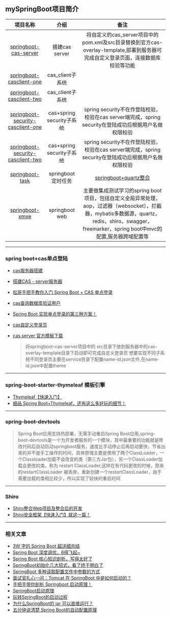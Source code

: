 ## mySpringBoot项目简介

|                           项目名称                           |           介绍            |                             备注                             |
| :----------------------------------------------------------: | :-----------------------: | :----------------------------------------------------------: |
| [springboot-cas-server](https://github.com/xmxe/mySpringBoot/tree/master/springboot-cas-server) |      搭建cas server       | 将自定义的cas_server项目中的pom.xml及src目录替换到官方cas-overlay-template,部署到服务器可完成自定义登录页面，连接数据库校验等功能 |
| [springboot-casclient-one](https://github.com/xmxe/mySpringBoot/tree/master/springboot-casclient-one) |     cas_client子系统      |                                                              |
| [springboot-casclient-two](https://github.com/xmxe/mySpringBoot/tree/master/springboot-casclient-two) |     cas_client子系统      |                                                              |
| [springboot-security-casclient-one](https://github.com/xmxe/mySpringBoot/tree/master/springboot-security-casclient-one) | cas+spring security子系统 | spring security不在作登陆校验，校验在cas server端完成，spring security在登陆成功后根据用户名做权限校验 |
| [springboot-security-casclient-two](https://github.com/xmxe/mySpringBoot/tree/master/springboot-security-casclient-two) | cas+spring security子系统 | spring security不在作登陆校验，校验在cas server端完成，spring security在登陆成功后根据用户名做权限校验 |
| [springboot-task](https://github.com/xmxe/mySpringBoot/tree/master/springboot-task) |    springboot定时任务     | [springboot+quartz整合](https://mp.weixin.qq.com/s/zJSPzcsFl72JNoqZpkH94A) |
| [springboot-xmxe](https://github.com/xmxe/mySpringBoot/tree/master/springboot-xmxe) |      springboot web       | 主要做集成测试学习的spring boot项目，包括自定义全局异常处理，aop，过滤器（websocket），拦截器，mybatis多数据源，quartz，redis，shiro，swagger，freemarker，spring boot中mvc的配置,服务器跨域配置等 |

---

### spring boot+cas单点登陆

- [cas服务器搭建](https://blog.csdn.net/lhc0512/article/details/82466246)

- [搭建CAS - server服务器](https://blog.csdn.net/oumuv/article/details/83377945)

- [松哥手把手教你入门 Spring Boot + CAS 单点登录](https://mp.weixin.qq.com/s?__biz=MzI1NDY0MTkzNQ==&mid=2247488872&idx=1&sn=3ac483e2e4b58b9940e1aa5458baddd8&chksm=e9c34708deb4ce1eab17c6b9a43d8058558708890a7cfaa053b7effd7f593dd112290d4fed34&scene=158#rd)

- [cas查询数据库验证用户](https://blog.csdn.net/zzy730913/article/details/80825800)

- [Spring Boot 实现单点登录的第三种方案！](https://mp.weixin.qq.com/s?__biz=MzI1NDY0MTkzNQ==&mid=2247488913&idx=1&sn=605b35708ddf3b0e6e32a170cd1aea57&chksm=e9c347f1deb4cee795228ba6eb56c928b826e2ff1356f182b6dce2a14c2c0cb209d0a3936b98&scene=158#rd)

- [cas自定义登录页](<https://blog.csdn.net/yelllowcong/article/details/79236506>)

- [cas server 官方模板下载](https://github.com/apereo/cas-overlay-template)

  > 将springboot-cas-server项目中的 src目录下放到服务器中的cas-overlay-template目录下启动即可完成自定义登录页
  想要实现不同子系统不同登录页主要在service目录下配置name-id.json文件,在name-id.json中配置theme

------
### spring-boot-starter-thymeleaf 模板引擎

- [Thymeleaf【快速入门】](https://mp.weixin.qq.com/s/aotHeEvGl3usy5BkBBwrFA)
- [细品 Spring Boot+Thymeleaf，还有这么多好玩的细节！](https://mp.weixin.qq.com/s/Uvv1q3iQn2IwAB1crHWS1g)

---
### spring-boot-devtools
 > Spring Boot应用支持热部署，无需手动重启Spring Boot应用,spring-boot-devtools是一个为开发者服务的一个模块，其中最重要的功能就是修改代码后自动启动springboot服务，速度比手动停止后再启动要快，节省出来的并不是手工操作的时间，具体原理主要是使用了两个ClassLoader，一个Classloader加载不会改变的类（第三方Jar包），另一个ClassLoader加载会更改的类，称为  restart ClassLoader,这样在有代码更改的时候，原来的restartClassLoader 被丢弃，重新创建一个restartClassLoader，由于需要加载的类相比较少，所以实现了较快的重启时间

---
### Shiro
- [Shiro整合Web项目及整合后的开发](http://codingxiaxw.cn/2016/11/23/50-Shiro-Integration/)
- [Shiro安全框架【快速入门】就这一篇！](https://mp.weixin.qq.com/s/eyCRXcnymdLzsmhYkAB1uw)
---

### 相关文章

- [3W 字的 Spring Boot 超详细总结](https://mp.weixin.qq.com/s/ZEFyH0A7GOlDAEuV5M_fFA)
- [Spring Boot 深度调优，6得飞起~](https://mp.weixin.qq.com/s/4DlMT007f8zM6PWPf8y4bQ)
- [Spring Boot 核心知识剖析，写得太好了](https://mp.weixin.qq.com/s/MX2YxMASHfz4dr3a4sgFcw)
- [SpringBoot初始化几大招式，看了终于明白了](https://mp.weixin.qq.com/s/YNFFBuokPHfQxcWTbdVfwQ)
- [SpringBoot 多种读取配置文件中参数的方式](https://mp.weixin.qq.com/s/Zes3ILR4t50lCftX7Rebnw)
- [面试官扎心一问：Tomcat 在 SpringBoot 中是如何启动的？](https://mp.weixin.qq.com/s/Jh0zv6fkxflWY3IgRL9SvQ)
- [手把手带你剖析 Springboot 启动原理！](https://mp.weixin.qq.com/s/78Oso6_yECCk0Rr0tQg-CA)
- [SpringBoot启动原理](https://mp.weixin.qq.com/s/tQQW1Bg-P3B1cIrl1Y_oVA)
- [玩转SpringBoot的启动过程](https://mp.weixin.qq.com/s/qTa6hbOOSFqZ7gV6UnPj4g)
- [为什么SpringBoot的 jar 可以直接运行？](https://mp.weixin.qq.com/s/JoEmiVP1lp9OVO7x1-x4zw)
- [五分钟说清楚 Spring Boot的自动配置原理](https://mp.weixin.qq.com/s/Mh7ltwytt5K0yeqjbQJi_w)


